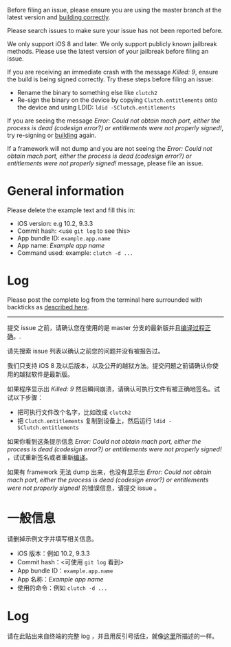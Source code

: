 Before filing an issue, please ensure you are using the master branch at the latest version and [building correctly](../README.md#building).

Please search issues to make sure your issue has not been reported before.

We only support iOS 8 and later. We only support publicly known jailbreak methods. Please use the latest version of your jailbreak before filing an issue.

If you are receiving an immediate crash with the message *Killed: 9*, ensure the build is being signed correctly. Try these steps before filing an issue:

* Rename the binary to something else like `clutch2`
* Re-sign the binary on the device by copying `Clutch.entitlements` onto the device and using LDID: `ldid -SClutch.entitlements`

If you are seeing the message *Error: Could not obtain mach port, either the process is dead (codesign error?) or entitlements were not properly signed!*, try re-signing or [building](../README.md#building) again.

If a framework will not dump and you are not seeing the *Error: Could not obtain mach port, either the process is dead (codesign error?) or entitlements were not properly signed!* message, please file an issue.

# General information

Please delete the example text and fill this in:

* iOS version: e.g 10.2, 9.3.3
* Commit hash: <use `git log` to see this>
* App bundle ID: `example.app.name`
* App name: *Example app name*
* Command used: example: `clutch -d ...`

# Log

Please post the complete log from the terminal here surrounded with backticks as [described here](https://help.github.com/articles/creating-and-highlighting-code-blocks/).

-------

提交 issue 之前，请确认您在使用的是 master 分支的最新版并且[编译过程正确](../README.md#building)。.

请先搜索 issue 列表以确认之前您的问题并没有被报告过。

我们只支持 iOS 8 及以后版本，以及公开的越狱方法。提交问题之前请确认你使用的越狱软件是最新版。

如果程序显示出 *Killed: 9* 然后瞬间崩溃，请确认可执行文件有被正确地签名。试试以下步骤：

* 把可执行文件改个名字，比如改成 `clutch2`
* 把 `Clutch.entitlements` 复制到设备上，然后运行 `ldid -SClutch.entitlements` 

如果你看到这条提示信息 *Error: Could not obtain mach port, either the process is dead (codesign error?) or entitlements were not properly signed!* ，试试重新签名或者重新[编译](../README.md#building)。

如果有 framework 无法 dump 出来，也没有显示出 *Error: Could not obtain mach port, either the process is dead (codesign error?) or entitlements were not properly signed!* 的错误信息，请提交 issue 。

# 一般信息

请删掉示例文字并填写相关信息。

* iOS 版本：例如 10.2, 9.3.3
* Commit hash：<可使用 `git log` 看到>
* App bundle ID：`example.app.name`
* App 名称：*Example app name*
* 使用的命令：例如 `clutch -d ...`

# Log

请在此贴出来自终端的完整 log ，并且用反引号括住，就像[这里](https://help.github.com/articles/creating-and-highlighting-code-blocks/)所描述的一样。
